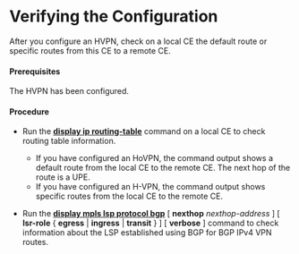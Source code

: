 Verifying the Configuration
===========================

After you configure an HVPN, check on a local CE the default route or specific routes from this CE to a remote CE.

#### Prerequisites

The HVPN has been configured.


#### Procedure

* Run the [**display ip routing-table**](cmdqueryname=display+ip+routing-table) command on a local CE to check routing table information.
  
  
  + If you have configured an HoVPN, the command output shows a default route from the local CE to the remote CE. The next hop of the route is a UPE.
  + If you have configured an H-VPN, the command output shows specific routes from the local CE to the remote CE.
* Run the [**display mpls lsp protocol bgp**](cmdqueryname=display+mpls+lsp+protocol+bgp) [ **nexthop** *nexthop-address* ] [ **lsr-role** { **egress** | **ingress** | **transit** } ] [ **verbose** ] command to check information about the LSP established using BGP for BGP IPv4 VPN routes.
